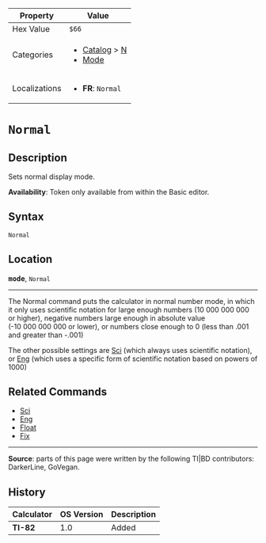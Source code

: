 | Property      | Value |
|---------------|-------|
| Hex Value     | `$66`|
| Categories    | <ul><li>[Catalog](<../categories/Catalog.md>) > [N](<../categories/Catalog.md#N>)</li><li>[Mode](<../categories/Mode.md>)</li></ul> |
| Localizations | <ul><li><b>FR</b>: `Normal`</li></ul> |

# `Normal`

## Description
Sets normal display mode.


<b>Availability</b>: Token only available from within the Basic editor.

## Syntax
`Normal`

## Location
<tt><kbd><b>mode</b></kbd></tt>, `Normal`
<hr>

The Normal command puts the calculator in normal number mode, in which it only uses scientific notation for large enough numbers (10 000 000 000 or higher), negative numbers large enough in absolute value (-10 000 000 000 or lower), or numbers close enough to 0 (less than .001 and greater than -.001)

The other possible settings are [Sci](Sci.md) (which always uses scientific notation), or [Eng](Eng.md) (which uses a specific form of scientific notation based on powers of 1000)

## Related Commands

*   [Sci](Sci.md)
*   [Eng](Eng.md)
*   [Float](Float.md)
*   [Fix](Fix.md)

* * *

**Source**: parts of this page were written by the following TI|BD contributors: DarkerLine, GoVegan.

## History
| Calculator | OS Version | Description |
|------------|------------|-------------|
| <b>TI-82</b> | 1.0 | Added |


